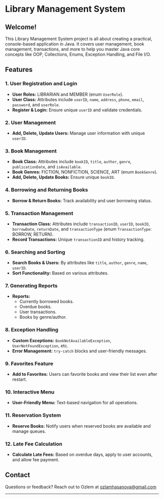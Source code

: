 # Library Management System

## Welcome!

This Library Management System project is all about creating a practical, console-based application in Java. It covers user management, book management, transactions, and more to help you master Java core concepts like OOP, Collections, Enums, Exception Handling, and File I/O.

## Features

### 1. User Registration and Login
- **User Roles:** LIBRARIAN and MEMBER (enum `UserRole`).
- **User Class:** Attributes include `userID`, `name`, `address`, `phone`, `email`, `password`, and `userRole`.
- **Register & Login:** Ensure unique `userID` and validate credentials.

### 2. User Management
- **Add, Delete, Update Users:** Manage user information with unique `userID`.

### 3. Book Management
- **Book Class:** Attributes include `bookID`, `title`, `author`, `genre`, `publicationDate`, and `isAvailable`.
- **Book Genres:** FICTION, NONFICTION, SCIENCE, ART (enum `BookGenre`).
- **Add, Delete, Update Books:** Ensure unique `bookID`.

### 4. Borrowing and Returning Books
- **Borrow & Return Books:** Track availability and user borrowing status.

### 5. Transaction Management
- **Transaction Class:** Attributes include `transactionID`, `userID`, `bookID`, `borrowDate`, `returnDate`, and `transactionType` (enum `TransactionType`: BORROW, RETURN).
- **Record Transactions:** Unique `transactionID` and history tracking.

### 6. Searching and Sorting
- **Search Books & Users:** By attributes like `title`, `author`, `genre`, `name`, `userID`.
- **Sort Functionality:** Based on various attributes.

### 7. Generating Reports
- **Reports:** 
  - Currently borrowed books.
  - Overdue books.
  - User transactions.
  - Books by genre/author.

### 8. Exception Handling
- **Custom Exceptions:** `BookNotAvailableException`, `UserNotFoundException`, etc.
- **Error Management:** `try-catch` blocks and user-friendly messages.

### 9. Favorites Feature
- **Add to Favorites:** Users can favorite books and view their list even after restart.

### 10. Interactive Menu
- **User-Friendly Menu:** Text-based navigation for all operations.

### 11. Reservation System
- **Reserve Books:** Notify users when reserved books are available and manage queues.

### 12. Late Fee Calculation
- **Calculate Late Fees:** Based on overdue days, apply to user accounts, and allow fee payment.



## Contact

Questions or feedback? Reach out to Ozlem at ozlamhasanova@gmail.com

---
